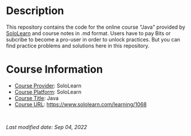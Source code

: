 <!-- This is a README file for an online course. -->

# Description
This repository contains the code for the online course "Java" provided by [SoloLearn](https://www.sololearn.com) and course notes in .md format. Users have to pay Bits or subcribe to become a pro-user in order to unlock practices. But you can find practice problems and solutions here in this repository.

# Course Information
- <ins>Course Provider</ins>: SoloLearn
- <ins>Course Platform</ins>: SoloLearn
- <ins>Course Title</ins>: Java
- <ins>Course URL</ins>: https://www.sololearn.com/learning/1068

<br />

*Last modified date: Sep 04, 2022*
